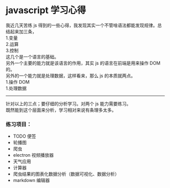 # javascript 学习心得

 我近几天苦练 js 得到的一些心得，我发现其实一个不管啥语法都能发现规律。总结起来加三条，<br>
 1.变量 <br>
 2.运算 <br>
 3.控制 <br>
 这几个是一个语言的基础。 <br>
 另外一个主要的能力就是该语言的作用，其实 js 的语言在前端是用来操作 DOM 的。<br>
 另外的一个能力就是处理数据，这样看来，那么 js 的本质就两点。<br>
 1.操作 DOM <br>
 1.处理数据 <br>
_______
 针对以上的三点；要仔细的分析学习。对两个 js 能力需要练习。<br>
 既然能到这个层面来分析，学习相对来说有条理多太多。<br>

 ### 练习项目：
 * TODO 便签
 * 轮播图
 * 爬虫
 * electron 视频播放器
 * 天气应用
 * 计算器
 * 爬虫结果的图表化数据分析（数据可视化、数据分析）
 * markdown 编辑器
